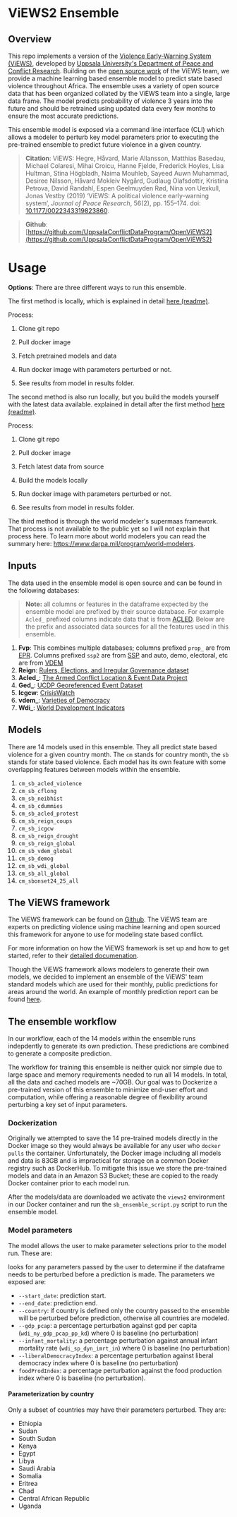 # ViEWS2 Ensemble

## Overview
This repo implements a version of the [Violence Early-Warning System (ViEWS)](https://www.pcr.uu.se/research/views/), developed by [Uppsala University's Department of Peace and Conflict Research](https://www.pcr.uu.se/?languageId=1). Building on the [open source work](https://github.com/UppsalaConflictDataProgram/OpenViEWS2) of the ViEWS team, we provide a machine learning based ensemble model to predict state based violence throughout Africa. The ensemble uses a variety of open source data that has been organized collated by the ViEWS team into a single, large data frame. The model predicts probability of violence 3 years into the future and should be retrained using updated data every few months to ensure the most accurate predictions. 
 
This ensemble model is exposed via a command line interface (CLI) which allows a modeler to perturb key model parameters prior to executing the pre-trained ensemble to predict future violence in a given country.

> **Citation**: 
ViEWS:
Hegre, Håvard, Marie Allansson, Matthias Basedau, Michael Colaresi, Mihai Croicu, Hanne Fjelde, Frederick Hoyles, Lisa Hultman, Stina Högbladh, Naima Mouhleb, Sayeed Auwn Muhammad, Desiree Nilsson, Håvard Mokleiv Nygård, Gudlaug Olafsdottir, Kristina Petrova, David Randahl, Espen Geelmuyden Rød, Nina von Uexkull, Jonas Vestby (2019) ‘ViEWS: A political violence early-warning system’, _Journal of Peace Research_, 56(2), pp. 155–174. doi: [10.1177/0022343319823860](https://doi.org/10.1177/0022343319823860).

> **Github**: [https://github.com/UppsalaConflictDataProgram/OpenViEWS2](https://github.com/UppsalaConflictDataProgram/OpenViEWS2)


# **Usage**

 **Options**:
 There are three different ways to run this ensemble. 
 
 The first method is locally, which is explained in detail [here (readme)](https://github.com/jataware/views2_ensemble/blob/main/OpenViEWS2/README.md). 
 
 Process:
 
1. Clone git repo

2. Pull docker image

3. Fetch pretrained models and data

4. Run docker image with parameters perturbed or not.

5. See results from model in results folder. 

The second method is also run locally, but you build the models yourself with the latest data available. explained in detail after the first method [here (readme)](https://github.com/jataware/views2_ensemble/blob/main/OpenViEWS2/README.md). 

Process:

 1. Clone git repo

 2. Pull docker image

 3. Fetch latest data from source

 4. Build the models locally

 5. Run docker image with parameters perturbed or not.

 6. See results from model in results folder. 
 

The third method is through the world modeler's supermaas framework. That process is not available to the public yet so I will not explain that process here. To learn more about world modelers you can read the summary here:  https://www.darpa.mil/program/world-modelers.


## Inputs

The data used in the ensemble model is open source and can be found in the following databases:

> **Note:** all columns or features in the dataframe expected by the ensemble model are prefixed by their source database. For example `Acled_` prefixed columns indicate data that is from [ACLED](https://acleddata.com/resources/general-guides/#1603120929158-3f359ee4-4726). Below are the prefix and associated data sources for all the features used in this ensemble.
  
1. **Fvp**:
This combines multiple databases; columns prefixed `prop_` are from [EPR](https://icr.ethz.ch/data/epr). Columns prefixed `ssp2` are from [SSP](https://tntcat.iiasa.ac.at/SspDb/) and auto, demo, electoral, etc are from [VDEM](https://www.v-dem.net/en/)
2. **Reign**:
[Rulers, Elections, and Irregular Governance dataset](https://oefdatascience.github.io/REIGN.github.io/menu/REIGN_CODEBOOK.html)
3. **Acled_**:
[The Armed Conflict Location & Event Data Project](https://acleddata.com/resources/general-guides/#1603120929158-3f359ee4-4726)
4. **Ged_**:
[UCDP Georeferenced Event Dataset](https://ucdp.uu.se/downloads/)
5. **Icgcw**:
[CrisisWatch](https://www.crisisgroup.org/crisiswatch)
6. **vdem_**:
[Varieties of Democracy](https://www.v-dem.net/media/filer_public/28/14/28140582-43d6-4940-948f-a2df84a31893/v-dem_codebook_v10.pdf)
7. **Wdi_**:
[World Development Indicators](https://databank.worldbank.org/source/world-development-indicators)

## Models
There are 14 models used in this ensemble. They all predict state based violence for a given country month. The `cm` stands for country month, the `sb` stands for state based violence. Each model has its own feature with some overlapping features between models within the ensemble. 

 1. `cm_sb_acled_violence`
 2. `cm_sb_cflong`
 3. `cm_sb_neibhist`
 4. `cm_sb_cdummies`
 5. `cm_sb_acled_protest`
 6. `cm_sb_reign_coups`
 7. `cm_sb_icgcw`
 8. `cm_sb_reign_drought`
 9. `cm_sb_reign_global`
 10. `cm_sb_vdem_global`
 11. `cm_sb_demog`
 12. `cm_sb_wdi_global`
 13. `cm_sb_all_global`
 14. `cm_sbonset24_25_all`

## The ViEWS framework
The ViEWS framework can be found on [Github](https://github.com/UppsalaConflictDataProgram/OpenViEWS2). The ViEWS team are experts on predicting violence using machine learning and open sourced this framework for anyone to use for modeling state based conflict.  

For more information on how the ViEWS framework is set up and how to get started, refer to their [detailed documenation](https://views.pcr.uu.se/download/docs/views.pdf).

Though the ViEWS framework allows modelers to generate their own models, we decided to implement an ensemble of the ViEWS' team standard models which are used for their monthly, public predictions for areas around the world. An example of monthly prediction report can be found [here](http://files.webb.uu.se/uploader/1576/ViEWS-Reports--53-.pdf).

## The ensemble workflow
In our workflow, each of the 14 models within the ensemble runs indepdently to generate its own prediction. These predictions are combined to generate a composite prediction. 

The workflow for training this ensemble is neither quick nor simple due to large space and memory requirements needed to run all 14 models. In total, all the data and cached models are ~70GB. Our goal was to Dockerize a pre-trained version of this ensemble to minimize end-user effort and computation, while offering a reasonable degree of flexibility around perturbing a key set of input parameters. 

### Dockerization
Originally we attempted to save the 14 pre-trained models directly in the Docker image so they would always be available for any user who `docker pulls` the container. Unfortunately, the Docker image including all models and data is 83GB and is impractical for storage on a common Docker registry such as DockerHub. To mitigate this issue we store the pre-trained models and data in an Amazon S3 Bucket; these are copied to the ready Docker container prior to each model run. 

After the models/data are downloaded we activate the `views2` environment in our Docker container and run the `sb_ensemble_script.py` script to run the ensemble model.

### Model parameters
The model allows the user to make parameter selections prior to the model run. These are:

looks for any parameters passed by the user to determine if the dataframe needs to be perturbed before a prediction is made. The parameters we exposed are:

- `--start_date`: prediction start.
- `--end_date`: prediction end.
- `--country`: if country is defined only the country passed to the ensemble will be perturbed before prediction, otherwise all countries are modeled.
- `--gdp_pcap`: a percentage perturbation against gpd per capita (`wdi_ny_gdp_pcap_pp_kd`) where 0 is baseline (no perturbation)
- `--infant_mortality`: a percentage perturbation against annual infant mortality rate (`wdi_sp_dyn_imrt_in`) where 0 is baseline (no perturbation)
- `--liberalDemocracyIndex`: a percentage perturbation against liberal democracy index where 0 is baseline (no perturbation)
- `foodProdIndex`: a percentage perturbation against the food production index where 0 is baseline (no perturbation).

#### Parameterization by country

Only a subset of countries may have their parameters perturbed. They are:

* Ethiopia
* Sudan
* South Sudan
* Kenya
* Egypt
* Libya
* Saudi Arabia
* Somalia
* Eritrea
* Chad
* Central African Republic
* Uganda
